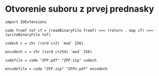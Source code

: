 # Otvorenie suboru z prvej prednasky

    import IOExtensions

    code fromf tof cf = (readBinaryFile fromf) >>= (return . map cf) >>= (writeBinaryFile tof)

    codech c = chr ((ord c+2) `mod` 256)

    encodech c = chr ((ord c+254) `mod` 256)

    codefile = code "ZFP.pdf" "ZFP.zip" codech

    encodefile = code "ZFP.zip" "ZFPn.pdf" encodech
